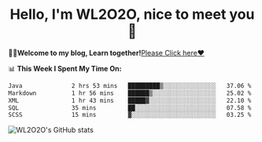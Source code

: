 <h1 align = "center">Hello, I'm WL2O2O, nice to meet you 👋</h1>

🧑‍💻**Welcome to my blog, Learn together!**[Please Click here❤️](https://wl2o2o.github.io)

📊 **This Week I Spent My Time On:**
<!--START_SECTION:waka-->

```txt
Java              2 hrs 53 mins   █████████▒░░░░░░░░░░░░░░░   37.06 %
Markdown          1 hr 56 mins    ██████▒░░░░░░░░░░░░░░░░░░   25.02 %
XML               1 hr 43 mins    █████▓░░░░░░░░░░░░░░░░░░░   22.10 %
SQL               35 mins         ██░░░░░░░░░░░░░░░░░░░░░░░   07.58 %
SCSS              15 mins         ▓░░░░░░░░░░░░░░░░░░░░░░░░   03.25 %
```

<!--END_SECTION:waka-->

![WL2O2O's GitHub stats](https://github-readme-stats.vercel.app/api?username=wl2o2o&show_icons=true)


<!--
**WL2O2O/WL2O2O** is a ✨ _special_ ✨ repository because its `README.md` (this file) appears on your GitHub profile.

Here are some ideas to get you started:

- 🔭 I’m currently working on ...
- 🌱 I’m currently learning ...
- 👯 I’m looking to collaborate on ...
- 🤔 I’m looking for help with ...
- 💬 Ask me about ...
- 📫 How to reach me: ...
- 😄 Pronouns: ...
- ⚡ Fun fact: ...
-->
